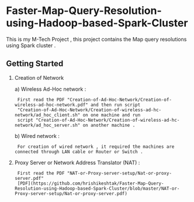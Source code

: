 # Faster-Map-Query-Resolution-using-Hadoop-based-Spark-Cluster
This is my M-Tech Project , this project contains the Map query resolutions using Spark cluster .

## Getting Started

1. Creation of Network

    a) Wireless Ad-Hoc network :
    
        First read the PDF "Creation-of-Ad-Hoc-Network/Creation-of-wireless-ad-hoc-network.pdf" and then run script
        "Creation-of-Ad-Hoc-Network/Creation-of-wireless-ad-hc-network/ad_hoc_client.sh" on one machine and run
        script "Creation-of-Ad-Hoc-Network/Creation-of-wireless-ad-hc-network/ad_hoc_server.sh" on another machine .

    b) Wired network :
        
        For creation of wired network , it required the machines are connected through LAN cable or Router or Switch .

2. Proxy Server or Network Address Translator (NAT) :
        
        First read the PDF "NAT-or-Proxy-server-setup/Nat-or-proxy-server.pdf"
        [PDF](https://github.com/hrishikeshtak/Faster-Map-Query-Resolution-using-Hadoop-based-Spark-Cluster/blob/master/NAT-or-Proxy-server-setup/Nat-or-proxy-server.pdf)
       
        

